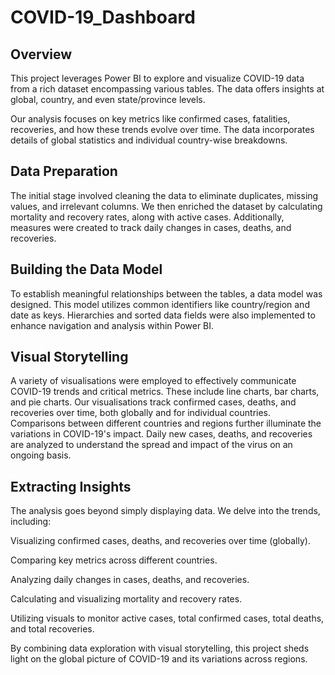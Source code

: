 # COVID-19_Dashboard

## Overview

This project leverages Power BI to explore and visualize COVID-19 data from a rich dataset encompassing various tables. The data offers insights at global, country, and even state/province levels.

Our analysis focuses on key metrics like confirmed cases, fatalities, recoveries, and how these trends evolve over time. The data incorporates details of global statistics and individual country-wise breakdowns.

## Data Preparation

The initial stage involved cleaning the data to eliminate duplicates, missing values, and irrelevant columns. We then enriched the dataset by calculating mortality and recovery rates, along with active cases. Additionally, measures were created to track daily changes in cases, deaths, and recoveries.

## Building the Data Model

To establish meaningful relationships between the tables, a data model was designed. This model utilizes common identifiers like country/region and date as keys. Hierarchies and sorted data fields were also implemented to enhance navigation and analysis within Power BI.

## Visual Storytelling

A variety of visualisations were employed to effectively communicate COVID-19 trends and critical metrics. These include line charts, bar charts, and pie charts. Our visualisations track confirmed cases, deaths, and recoveries over time, both globally and for individual countries. Comparisons between different countries and regions further illuminate the variations in COVID-19's impact. Daily new cases, deaths, and recoveries are analyzed to understand the spread and impact of the virus on an ongoing basis.

## Extracting Insights

The analysis goes beyond simply displaying data. We delve into the trends, including:

Visualizing confirmed cases, deaths, and recoveries over time (globally).

Comparing key metrics across different countries.

Analyzing daily changes in cases, deaths, and recoveries.

Calculating and visualizing mortality and recovery rates.

Utilizing visuals to monitor active cases, total confirmed cases, total deaths, and total recoveries.


By combining data exploration with visual storytelling, this project sheds light on the global picture of COVID-19 and its variations across regions.
